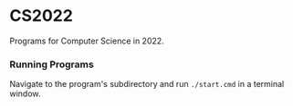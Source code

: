 # CS2022
Programs for Computer Science in 2022.

### Running Programs
Navigate to the program's subdirectory and run `./start.cmd` in a terminal window.
